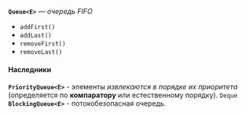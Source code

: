 **`Queue<E>`** — _очередь FIFO_
- `addFirst()`
- `addLast()`
- `removeFirst()`
- `removeLast()`

#### Наследники
**`PriorityQueue<E>`** - элементы _извлекаются в порядке их приоритета_ (определяется по __компаратору__ или естественному порядку).
`Deque`
**`BlockingQueue<E>`** -   потокобезопасная очередь.
